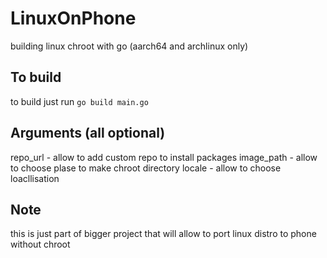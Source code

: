 # LinuxOnPhone
building linux chroot with go (aarch64 and archlinux only)
## To build
to build just run
```go build main.go```
## Arguments (all optional)
repo_url - allow to add custom repo to install packages
image_path - allow to choose plase to make chroot directory
locale - allow to choose loacllisation
## Note
this is just part of bigger project that will allow to port linux distro to phone without chroot
